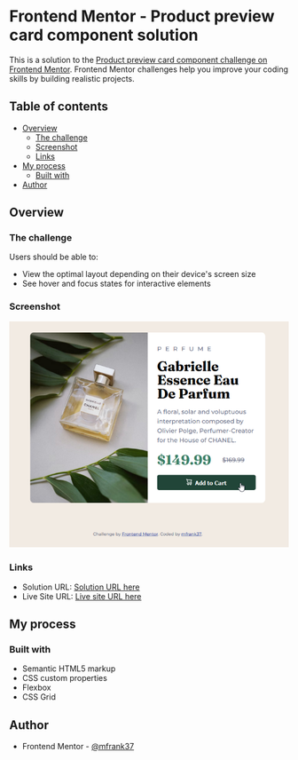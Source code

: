 # Frontend Mentor - Product preview card component solution

This is a solution to the [Product preview card component challenge on Frontend Mentor](https://www.frontendmentor.io/challenges/product-preview-card-component-GO7UmttRfa). Frontend Mentor challenges help you improve your coding skills by building realistic projects. 

## Table of contents

- [Overview](#overview)
  - [The challenge](#the-challenge)
  - [Screenshot](#screenshot)
  - [Links](#links)
- [My process](#my-process)
  - [Built with](#built-with)
- [Author](#author)

## Overview

### The challenge

Users should be able to:

- View the optimal layout depending on their device's screen size
- See hover and focus states for interactive elements

### Screenshot

![](./screenshot/screenshot.png)

### Links

- Solution URL: [Solution URL here](https://github.com/mfrank37/product-preview-card-component-main)
- Live Site URL: [Live site URL here](https://mfrank37.github.io/product-preview-card-component-main/)

## My process

### Built with

- Semantic HTML5 markup
- CSS custom properties
- Flexbox
- CSS Grid

## Author

- Frontend Mentor - [@mfrank37](https://www.frontendmentor.io/profile/mfrank37)
